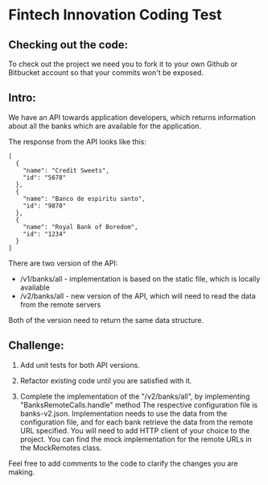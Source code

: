 # Fintech Innovation Coding Test

## Checking out the code:
To check out the project we need you to fork it to your own Github or Bitbucket account so that your commits won't be exposed.


## Intro:
We have an API towards application developers, which returns information about all the banks which are available for the application.

The response from the API looks like this:
```
[
  {
    "name": "Credit Sweets",
    "id": "5678"
  },
  {
    "name": "Banco de espiritu santo",
    "id": "9870"
  },
  {
    "name": "Royal Bank of Boredom",
    "id": "1234"
  }
]
```
There are two version of the API:

- /v1/banks/all - implementation is based on the static file, which is locally available
- /v2/banks/all - new version of the API, which will need to read the data from the remote servers

Both of the version need to return the same data structure.

## Challenge:
1. Add unit tests for both API versions.

2. Refactor existing code until you are satisfied with it.

3. Complete the implementation of the "/v2/banks/all", by implementing "BanksRemoteCalls.handle" method
The respective configuration file is banks-v2.json. Implementation needs to use the data from the configuration file,
and for each bank retrieve the data from the remote URL specified. You will need to add HTTP client of your choice to the project. 
You can find the mock implementation for the remote URLs in the MockRemotes class. 

Feel free to add comments to the code to clarify the changes you are making.
